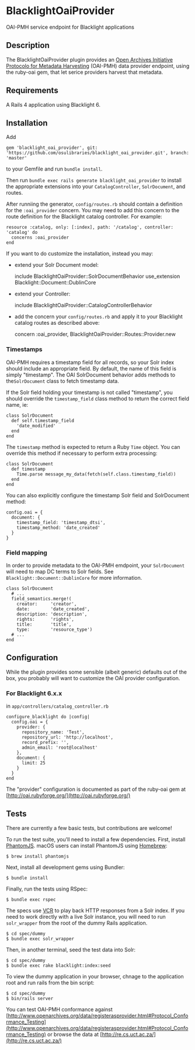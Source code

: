 # BlacklightOaiProvider

OAI-PMH service endpoint for Blacklight applications

## Description

The BlacklightOaiProvider plugin provides an [Open Archives Initiative Protocolo for Metadata Harvesting](http://www.openarchives.org/pmh/) (OAI-PMH) data provider endpoint, using the ruby-oai gem, that let serice providers harvest that metadata.

## Requirements

A Rails 4 application using Blacklight 6.

## Installation

Add

    gem 'blacklight_oai_provider', git: 'https://github.com/osulibraries/blacklight_oai_provider.git', branch: 'master'

to your Gemfile and run `bundle install`.

Then run `bundle exec rails generate blacklight_oai_provider` to install the appropriate extensions into your `CatalogController`, `SolrDocument`, and routes.

After runniing the generator, `config/routes.rb` should contain a definition for the `:oai_provider` concern. You may need to add this concern to the route definition for the Blacklight catalog controller. For example:

    resource :catalog, only: [:index], path: '/catalog', controller: 'catalog' do
      concerns :oai_provider
    end 

If you want to do customize the installation, instead you may:

  * extend your Solr Document model:
    
    include BlacklightOaiProvider::SolrDocumentBehavior
    use_extension Blacklight::Document::DublinCore

  * extend your Controller:

    include BlacklightOaiProvider::CatalogControllerBehavior

  * add the concern your `config/routes.rb` and apply it to your Blacklight catalog routes as described above:

    concern :oai_provider, BlacklightOaiProvider::Routes::Provider.new

### Timestamps

OAI-PMH requires a timestamp field for all records, so your Solr index should include an appropriate field. By default, the name of this field is simply "timestamp". The OAI SolrDocument behavior adds methods to the`SolrDocument` class to fetch timestamp data.

If the Solr field holding your timestamp is not called "timestamp", you should override the `timestamp_field` class method to return the correct field name, ie:

    class SolrDocument
      def self.timestamp_field
        'date_modified'
      end
    end

The `timestamp` method is expected to return a Ruby `Time` object. You can override this method if necessary to perform extra processing:

    class SolrDocument
      def timestamp
        Time.parse message_my_data(fetch(self.class.timestamp_field))
      end
    end

You can also explicitly configure the timestamp Solr field and SolrDocument method:

    config.oai = {
      document: {
        timestamp_field: 'timestamp_dtsi',
        timestamp_method: 'date_created'
      }
    }

### Field mapping

In order to provide metadata to the OAI-PMH emdpoint, your `SolrDocument` will need to map DC terms to Solr fields. See `Blacklight::Document::DublinCore` for more information.

    class SolrDocument
      # ...
      field_semantics.merge!(
        creator:     'creator',
        date:        'date_created',
        description: 'description',
        rights:      'rights',
        title:       'title',
        type:        'resource_type')
      # ...
    end

## Configuration

While the plugin provides some sensible (albeit generic) defaults out of the box, you probably will want to customize the OAI provider configuration.

### For Blacklight 6.x.x

in `app/controllers/catalog_controller.rb`

    configure_blacklight do |config|
      config.oai = {
        provider: {
          repository_name: 'Test',
          repository_url: 'http://localhost',
          record_prefix: '',
          admin_email: 'root@localhost'
        },
        document: {
          limit: 25
        }
      }
    end

The "provider" configuration is documented as part of the ruby-oai gem at [http://oai.rubyforge.org/](http://oai.rubyforge.org/)

## Tests

There are currently a few basic tests, but contributions are welcome!

To run the test suite, you'll need to install a few dependencies. First, install [PhantomJS](http://phantomjs.org). macOS users can install PhantomJS using [Homebrew](http://brew.sh):

    $ brew install phantomjs

Next, install all development gems using Bundler:

    $ bundle install

Finally, run the tests using RSpec:

    $ bundle exec rspec

The specs use [VCR](https://github.com/vcr/vcr) to play back HTTP responses from a Solr index. If you need to work directly with a live Solr instance, you will need to run `solr_wrapper` from the root of the dummy Rails application.

    $ cd spec/dummy
    $ bundle exec solr_wrapper

Then, in another terminal, seed the test data into Solr:

    $ cd spec/dummy
    $ bundle exec rake blacklight:index:seed

To view the dummy application in your browser, chnage to the application root and run rails from the bin script:

    $ cd spec/dummy
    $ bin/rails server

You can test OAI-PMH conformance against [http://www.openarchives.org/data/registerasprovider.html#Protocol_Conformance_Testing](http://www.openarchives.org/data/registerasprovider.html#Protocol_Conformance_Testing) or browse the data at [http://re.cs.uct.ac.za/](http://re.cs.uct.ac.za/) 
